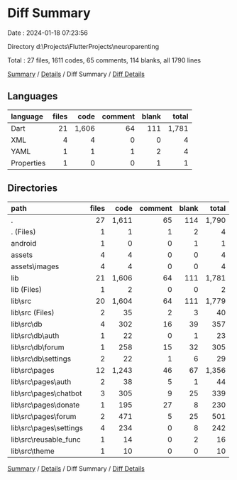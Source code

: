 # Diff Summary

Date : 2024-01-18 07:23:56

Directory d:\\Projects\\FlutterProjects\\neuroparenting

Total : 27 files,  1611 codes, 65 comments, 114 blanks, all 1790 lines

[Summary](results.md) / [Details](details.md) / Diff Summary / [Diff Details](diff-details.md)

## Languages
| language | files | code | comment | blank | total |
| :--- | ---: | ---: | ---: | ---: | ---: |
| Dart | 21 | 1,606 | 64 | 111 | 1,781 |
| XML | 4 | 4 | 0 | 0 | 4 |
| YAML | 1 | 1 | 1 | 2 | 4 |
| Properties | 1 | 0 | 0 | 1 | 1 |

## Directories
| path | files | code | comment | blank | total |
| :--- | ---: | ---: | ---: | ---: | ---: |
| . | 27 | 1,611 | 65 | 114 | 1,790 |
| . (Files) | 1 | 1 | 1 | 2 | 4 |
| android | 1 | 0 | 0 | 1 | 1 |
| assets | 4 | 4 | 0 | 0 | 4 |
| assets\\images | 4 | 4 | 0 | 0 | 4 |
| lib | 21 | 1,606 | 64 | 111 | 1,781 |
| lib (Files) | 1 | 2 | 0 | 0 | 2 |
| lib\\src | 20 | 1,604 | 64 | 111 | 1,779 |
| lib\\src (Files) | 2 | 35 | 2 | 3 | 40 |
| lib\\src\\db | 4 | 302 | 16 | 39 | 357 |
| lib\\src\\db\\auth | 1 | 22 | 0 | 1 | 23 |
| lib\\src\\db\\forum | 1 | 258 | 15 | 32 | 305 |
| lib\\src\\db\\settings | 2 | 22 | 1 | 6 | 29 |
| lib\\src\\pages | 12 | 1,243 | 46 | 67 | 1,356 |
| lib\\src\\pages\\auth | 2 | 38 | 5 | 1 | 44 |
| lib\\src\\pages\\chatbot | 3 | 305 | 9 | 25 | 339 |
| lib\\src\\pages\\donate | 1 | 195 | 27 | 8 | 230 |
| lib\\src\\pages\\forum | 2 | 471 | 5 | 25 | 501 |
| lib\\src\\pages\\settings | 4 | 234 | 0 | 8 | 242 |
| lib\\src\\reusable_func | 1 | 14 | 0 | 2 | 16 |
| lib\\src\\theme | 1 | 10 | 0 | 0 | 10 |

[Summary](results.md) / [Details](details.md) / Diff Summary / [Diff Details](diff-details.md)